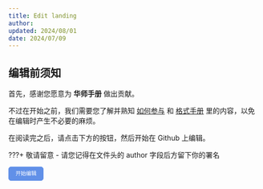 ```yaml
---
title: Edit landing
author: 
updated: 2024/08/01
date: 2024/07/09
---
```


## 编辑前须知

首先，感谢您愿意为 **华师手册** 做出贡献。

不过在开始之前，我们需要您了解并熟知 [如何参与](./intro/htc.md) 和 [格式手册](./intro/format.md) 里的内容，以免在编辑时产生不必要的麻烦。

在阅读完之后，请点击下方的按钮，然后开始在 Github 上编辑。

???+ 敬请留意
	- 请您记得在文件头的 author 字段后方留下你的署名

<a id="btn-startedit" style="padding: 0.75em 1.25em; display: inline-block; line-height: 1; text-decoration: none; white-space: nowrap; cursor: pointer; border: 1px solid #6190e8; border-radius: 5px; background-color: #6190e8; color: #fff; outline: none; font-size: 0.75em;">开始编辑</a>


<script>
	function getQueryVariable(name, dft)
	{
		var reg = new RegExp('(^|&)' + name + '=([^&]*)(&|$)', 'i');
		var r = window.location.search.substr(1).match(reg);
		if (r != null)
		{
			return unescape(r[2]);
		}
		return dft;
	}
	document.getElementById("btn-startedit").href = "https://github.com/SCNU-SW/SCNU-SW-Online/edit/main/docs" + getQueryVariable("ref", "");
</script>

